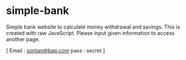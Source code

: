 # simple-bank
Simple bank website to calculate money withdrawal and savings. This is created with raw JavaScript. 
Please input given information to access another page.

[
Email : sontan@bap.com
pass : secret
]
